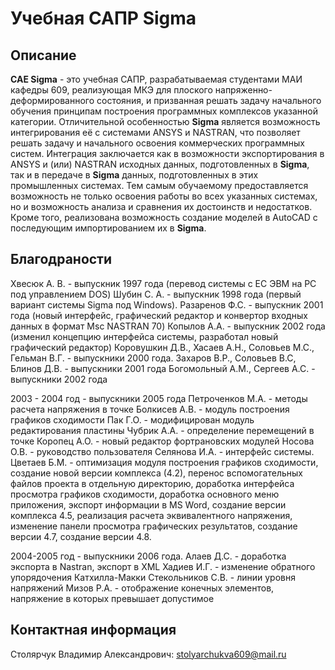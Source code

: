 # Учебная САПР Sigma
## Описание
**CAE Sigma** - это учебная САПР, разрабатываемая студентами МАИ кафедры 609, реализующая МКЭ для плоского напряженно-деформированного состояния, и призванная решать задачу начального обучения принципам построения программных комплексов указанной категории. Отличительной особенностью **Sigma** является возможность интегрирования её с системами ANSYS и NASTRAN, что позволяет решать задачу и начального освоения коммерческих программных систем. Интеграция заключается как в возможности экспортирования в ANSYS и (или) NASTRAN исходных данных, подготовленных в **Sigma**, так и в передаче в **Sigma** данных, подготовленных в этих промышленных системах. Тем самым обучаемому предоставляется возможность не только освоения работы во всех указанных системах, но и возможность анализа и сравнения их достоинств и недостатков. Кроме того, реализована возможность создание моделей в AutoCAD с последующим импортированием их в **Sigma**.

## Благодраности
Хвесюк А. В.   - выпускник 1997 года (перевод системы с ЕС ЭВМ на РС под управлением DOS)
Шубин С. А.    - выпускник 1998 года (первый вариант системы Sigma под Windows).
Разаренов Ф.С. - выпускник 2001 года (новый интерфейс, графический редактор и конвертор входных данных в формат Msc NASTRAN 70)
Копылов А.А.   - выпускник 2002 года (изменил концепцию интерфейса системы, разработал новый графический редактор)
Коровушкин Д.В., Хасаев А.Н., Соловьев М.С., Гельман В.Г. - выпускники 2000 года. 
Захаров В.Р., Соловьев В.С, Блинов Д.В.                   - выпускники 2001 года 
Богомольный А.М., Сергеев А.С.                            - выпускники 2002 года

2003 - 2004 год - выпускники 2005 года
Петроченков М.А.  - методы расчета напряжения в точке
Болкисев А.В.     - модуль построения графиков сходимости
Пак Г.О.          - модифицирован модуль редактирования пластины
Чубрик А.А.       - определение перемещений в точке
Коропец А.О.      - новый редактор фортрановских модулей
Носова О.В.       - руководство пользователя
Селянова И.А.     - интерфейс системы. 
Цветаев Б.М.      - оптимизация модуля построения графиков сходимости, создание новой версии комплекса (4.2), перенос вспомогательных файлов проекта в отдельную директорию, доработка интерфейса просмотра графиков сходимости, доработка основного меню приложения, экспорт информации в MS Word, создание версии комплекса 4.5, реализация расчета эквивалентного напряжения, изменение панели просмотра графических результатов, создание версии 4.7, создание версии 4.8.

2004-2005 год - выпускники 2006 года.
Алаев Д.С.        - доработка экспорта в Nastran, экспорт в XML
Хадиев И.Г.       - изменение обратного упорядочения Катхилла-Макки
Стекольников С.В. - линии уровня напряжений
Мизов Р.А.        - отображение конечных элементов, напряжение в которых превышает допустимое

## Контактная информация
Столярчук Владимир Александрович: stolyarchukva609@mail.ru